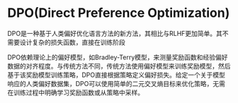 # DPO(Direct Preference Optimization)

DPO是一种基于人类偏好优化语言方法的新方法，其相比与RLHF更加简单。其不需要设计复杂的损失函数，直接在训练阶段

DPO依赖理论上的偏好模型，如Bradley-Terry模型，来测量奖励函数和经验偏好数据的对齐程度。与传统方法不同，传统方法使用偏好模型来训练奖励模型，然后基于该奖励模型训练策略，DPO直接根据策略定义偏好损失。给定一个关于模型响应的人类偏好数据集，DPO可以使用简单的二元交叉熵目标来优化策略，无需在训练过程中明确学习奖励函数或从策略中采样。